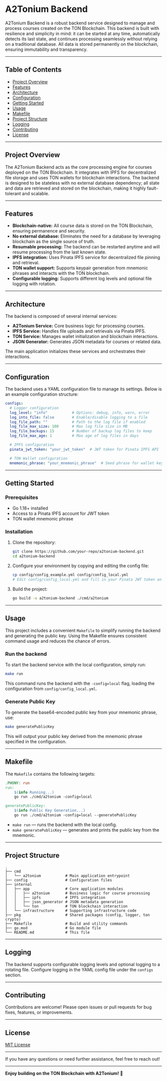 # A2Tonium Backend

A2Tonium Backend is a robust backend service designed to manage and process courses created on the TON Blockchain. This backend is built with resilience and simplicity in mind: it can be started at any time, automatically detects its last state, and continues processing seamlessly without relying on a traditional database. All data is stored permanently on the blockchain, ensuring immutability and transparency.

---

## Table of Contents

- [Project Overview](#project-overview)  
- [Features](#features)  
- [Architecture](#architecture)  
- [Configuration](#configuration)  
- [Getting Started](#getting-started)  
- [Usage](#usage)  
- [Makefile](#makefile)  
- [Project Structure](#project-structure)  
- [Logging](#logging)  
- [Contributing](#contributing)  
- [License](#license)  

---

## Project Overview

The A2Tonium Backend acts as the core processing engine for courses deployed on the TON Blockchain. It integrates with IPFS for decentralized file storage and uses TON wallets for blockchain interactions. The backend is designed to be stateless with no external database dependency; all state and data are retrieved and stored on the blockchain, making it highly fault-tolerant and scalable.

---

## Features

- **Blockchain-native:** All course data is stored on the TON Blockchain, ensuring permanence and security.
- **No external database:** Eliminates the need for a database by leveraging blockchain as the single source of truth.
- **Resumable processing:** The backend can be restarted anytime and will resume processing from the last known state.
- **IPFS integration:** Uses Pinata IPFS service for decentralized file pinning and retrieval.
- **TON wallet support:** Supports keypair generation from mnemonic phrases and interacts with the TON blockchain.
- **Configurable logging:** Supports different log levels and optional file logging with rotation.

---

## Architecture

The backend is composed of several internal services:

- **A2Tonium Service:** Core business logic for processing courses.
- **IPFS Service:** Handles file uploads and retrievals via Pinata IPFS.
- **TON Service:** Manages wallet initialization and blockchain interactions.
- **JSON Generator:** Generates JSON metadata for courses or related data.

The main application initializes these services and orchestrates their interactions.

---

## Configuration

The backend uses a YAML configuration file to manage its settings. Below is an example configuration structure:

```yaml
configs:
  # Logger configuration
  log_level: "info"           # Options: debug, info, warn, error
  log_into_file: false        # Enable/disable logging to a file
  log_file_path: ""           # Path to the log file if enabled
  log_file_max_size: 100      # Max log file size in MB
  log_file_backups: 15        # Number of backup log files to keep
  log_file_max_age: 1         # Max age of log files in days

  # IPFS configuration
  pinata_jwt_token: "your_jwt_token"  # JWT token for Pinata IPFS API

  # TON Wallet configuration
  mnemonic_phrase: "your_mnemonic_phrase"  # Seed phrase for wallet keypair generation
```

---

## Getting Started

### Prerequisites

- Go 1.18+ installed
- Access to a Pinata IPFS account for JWT token
- TON wallet mnemonic phrase

### Installation

1. Clone the repository:

   ```bash
   git clone https://github.com/your-repo/a2tonium-backend.git
   cd a2tonium-backend
   ```

2. Configure your environment by copying and editing the config file:

   ```bash
   cp config/config_example.yml config/config_local.yml
   # Edit config/config_local.yml and fill in your Pinata JWT token and mnemonic phrase
   ```

3. Build the project:

   ```bash
   go build -o a2tonium-backend ./cmd/a2tonium
   ```

---

## Usage

This project includes a convenient `Makefile` to simplify running the backend and generating the public key. Using the Makefile ensures consistent command usage and reduces the chance of errors.

### Run the backend

To start the backend service with the local configuration, simply run:

```bash
make run
```

This command runs the backend with the `-config=local` flag, loading the configuration from `config/config_local.yml`.

### Generate Public Key

To generate the base64-encoded public key from your mnemonic phrase, use:

```bash
make generatePublicKey
```

This will output your public key derived from the mnemonic phrase specified in the configuration.

---

## Makefile

The `Makefile` contains the following targets:

```makefile
.PHONY: run
run:
	$(info Running...)
	go run ./cmd/a2tonium -config=local

generatePublicKey:
	$(info Public Key Generation...)
	go run ./cmd/a2tonium -config=local --generatePublicKey
```

- `make run` — runs the backend with the local config.
- `make generatePublicKey` — generates and prints the public key from the mnemonic.

---

## Project Structure

```
.
├── cmd
│   └── a2tonium           # Main application entrypoint
├── config                 # Configuration files
├── internal
│   ├── app                # Core application modules
│   │   ├── a2tonium       # Business logic for course processing
│   │   ├── ipfs           # IPFS integration
│   │   ├── json_generator # JSON metadata generation
│   │   └── ton            # TON blockchain interaction
│   └── infrastructure     # Supporting infrastructure code
├── pkg                    # Shared packages (config, logger, ton crypto)
├── Makefile               # Build and utility commands
├── go.mod                 # Go module file
└── README.md              # This file
```

---

## Logging

The backend supports configurable logging levels and optional logging to a rotating file. Configure logging in the YAML config file under the `configs` section.

---

## Contributing

Contributions are welcome! Please open issues or pull requests for bug fixes, features, or improvements.

---

## License

[MIT License](LICENSE)

---

If you have any questions or need further assistance, feel free to reach out!

---

**Enjoy building on the TON Blockchain with A2Tonium!** 🚀

